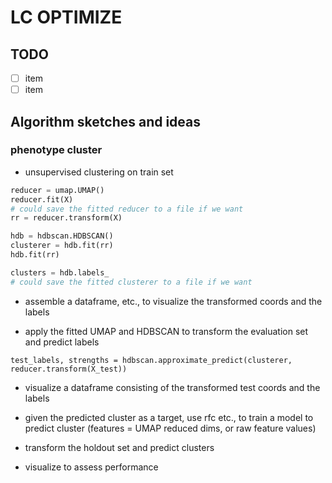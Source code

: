 # LC OPTIMIZE

## TODO

- [ ] item
- [ ] item

## Algorithm sketches and ideas

### phenotype cluster

- unsupervised clustering on train set

```python
reducer = umap.UMAP()
reducer.fit(X)
# could save the fitted reducer to a file if we want
rr = reducer.transform(X)

hdb = hdbscan.HDBSCAN()
clusterer = hdb.fit(rr)
hdb.fit(rr)

clusters = hdb.labels_
# could save the fitted clusterer to a file if we want
```
 - assemble a dataframe, etc., to visualize the transformed coords and the labels

- apply the fitted UMAP and HDBSCAN to transform the evaluation set and predict labels
```
test_labels, strengths = hdbscan.approximate_predict(clusterer, reducer.transform(X_test))
```
  - visualize a dataframe consisting of the transformed test coords and the labels

- given the predicted cluster as a target, use rfc etc., to train a model to predict cluster (features = UMAP reduced dims, or raw feature values)

- transform the holdout set and predict clusters
- visualize to assess performance

